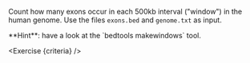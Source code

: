<script>
// Solution:
//    bedtools makewindows -g genome.txt -w 500000 > windows.bed
//    bedtools intersect -a windows.bed -b exons.bed -c > windows.exons.bedg

import Alert from "components/Alert.svelte";
import Exercise from "components/Exercise.svelte";

let criteria = [
{
	name: "File <code>windows.bed</code> exists",
	checks: [{
		type: "file",
		path: "windows.bed",
		action: "exists"
	}]
},
{
	name: "File <code>windows.bed</code> contains a list of all regions of 500kb in the genome",
	checks: [{
		type: "file",
		path: "windows.bed",
		action: "contents",
		command: "bedtools makewindows -g genome.txt -w 500000",
		output: "/shared/tmp/exercise2-windows.bed"
	}]
},
{
	name: "File <code>windows.exons.bedg</code> exists",
	checks: [{
		type: "file",
		path: "windows.exons.bedg",
		action: "exists"
	}]
},
{
	name: "File <code>windows.exons.bedg</code> contains a list of each 500kb interval and how many exons were found within that region",
	checks: [{
		type: "file",
		path: "windows.exons.bedg",
		action: "contents",
		command: "bedtools intersect -a /shared/tmp/exercise2-windows.bed -b exons.bed -c"
	}]
}

];
</script>

Count how many exons occur in each 500kb interval ("window") in the human genome. Use the files `exons.bed` and `genome.txt` as input.

<Alert>
	**Hint**: have a look at the `bedtools makewindows` tool.
</Alert>

<Exercise {criteria} />
